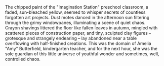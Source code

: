 The chipped paint of the "Imagination Station" preschool classroom, a faded, sun-bleached yellow, seemed to whisper secrets of countless forgotten art projects.  Dust motes danced in the afternoon sun filtering through the grimy windowpanes, illuminating a scene of quiet chaos.  Crayon shavings littered the floor like fallen leaves in autumn, mingled with scattered pieces of construction paper, and tiny, sculpted clay figures – grotesque and strangely endearing – lay abandoned near a table overflowing with half-finished creations.  This was the domain of Amelia "Amy" Butterfield, kindergarten teacher, and for the next hour, she was the sole guardian of this little universe of youthful wonder and sometimes, well, controlled chaos.
